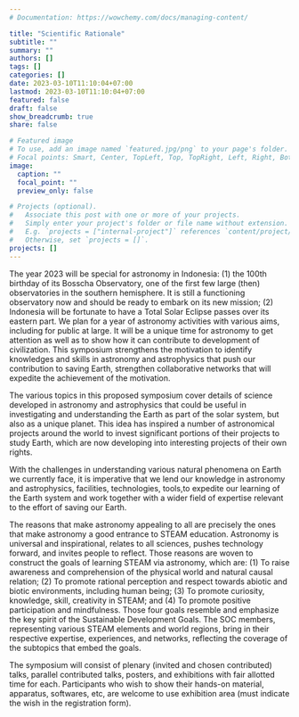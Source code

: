 ```yaml
---
# Documentation: https://wowchemy.com/docs/managing-content/

title: "Scientific Rationale"
subtitle: ""
summary: ""
authors: []
tags: []
categories: []
date: 2023-03-10T11:10:04+07:00
lastmod: 2023-03-10T11:10:04+07:00
featured: false
draft: false
show_breadcrumb: true
share: false

# Featured image
# To use, add an image named `featured.jpg/png` to your page's folder.
# Focal points: Smart, Center, TopLeft, Top, TopRight, Left, Right, BottomLeft, Bottom, BottomRight.
image:
  caption: ""
  focal_point: ""
  preview_only: false

# Projects (optional).
#   Associate this post with one or more of your projects.
#   Simply enter your project's folder or file name without extension.
#   E.g. `projects = ["internal-project"]` references `content/project/deep-learning/index.md`.
#   Otherwise, set `projects = []`.
projects: []
---
```


The year 2023 will be special for astronomy in Indonesia: (1) the 100th birthday of its Bosscha
Observatory, one of the first few large (then) observatories in the southern hemisphere. It is still a
functioning observatory now and should be ready to embark on its new mission; (2) Indonesia will
be fortunate to have a Total Solar Eclipse passes over its eastern part. We plan for a year of
astronomy activities with various aims, including for public at large. It will be a unique time for
astronomy to get attention as well as to show how it can contribute to development of civilization.
This symposium strengthens the motivation to identify knowledges and skills in astronomy and
astrophysics that push our contribution to saving Earth, strengthen collaborative networks that will
expedite the achievement of the motivation.

The various topics in this proposed symposium cover details of science developed in astronomy and
astrophysics that could be useful in investigating and understanding the Earth as part of the solar
system, but also as a unique planet. This idea has inspired a number of astronomical projects around
the world to invest significant portions of their projects to study Earth, which are now developing
into interesting projects of their own rights.

With the challenges in understanding various natural phenomena on Earth we currently face, it is
imperative that we lend our knowledge in astronomy and astrophysics, facilities, technologies, tools,to expedite our learning of the Earth system and work together with a wider field of expertise
relevant to the effort of saving our Earth.

The reasons that make astronomy appealing to all are precisely the ones that make astronomy a
good entrance to STEAM education. Astronomy is universal and inspirational, relates to all sciences,
pushes technology forward, and invites people to reflect. Those reasons are woven to construct the
goals of learning STEAM via astronomy, which are: (1) To raise awareness and comprehension of the
physical world and natural causal relation; (2) To promote rational perception and respect towards
abiotic and biotic environments, including human being; (3) To promote curiosity, knowledge, skill,
creativity in STEAM; and (4) To promote positive participation and mindfulness. Those four goals
resemble and emphasize the key spirit of the Sustainable Development Goals. The SOC members,
representing various STEAM elements and world regions, bring in their respective expertise,
experiences, and networks, reflecting the coverage of the subtopics that embed the goals.

The symposium will consist of plenary (invited and chosen contributed) talks, parallel contributed
talks, posters, and exhibitions with fair allotted time for each. Participants who wish to show their
hands-on material, apparatus, softwares, etc, are welcome to use exhibition area (must indicate the
wish in the registration form).

<!-- The year 2023 will be special for astronomy in Indonesia: (1) the 100th birthday of its Bosscha Observatory, one of the first few large (then) observatories in the southern hemisphere. It is still a functioning observatory now and should be ready to embark on its new mission; (2) Indonesia will be fortunate to have a Total Solar Eclipse passes over its eastern part. We plan for a year of astronomy activities with various aims, including for public at large. It will be a unique time for astronomy to get attention as well as to show how it can contribute to development of civilization. This symposium strengthens the motivation to identify knowledges and skills in astronomy and astrophysics that push our contribution to saving Earth, strengthen collaborative networks that will expedite the achievement of the motivation.

The various topics in this proposed symposium cover details of science developed in astronomy and astrophysics that could be useful in investigating and understanding the Earth as part of the solar system, but also as a unique planet. This idea has inspired a number of astronomical projects around the world to invest significant portions of their projects to study Earth, which are now developing into interesting projects of their own rights. 

With the challenges in understanding various natural phenomena on Earth we currently face, it is imperative that we lend our knowledge in astronomy and astrophysics, facilities, technologies, tools, to expedite our learning of the Earth system and work together with a wider field of expertise relevant to the effort of saving our Earth. 

The reasons that make astronomy appealing to all are precisely the ones that make astronomy a good entrance to STEAM education. Astronomy is universal and inspirational, relates to all sciences, pushes technology forward, and invites people to reflect. Those reasons are woven to construct the goals of learning STEAM via astronomy, which are: (1) To raise awareness and comprehension of the physical world and natural causal relation; (2) To promote rational perception and respect towards abiotic and biotic environments, including human being; (3) To promote curiosity, knowledge, skill, creativity in STEAM; and (4) To promote positive participation and mindfulness. Those four goals resemble and emphasize the key spirit of the Sustainable Development Goals. The SOC members, representing various STEAM elements and world regions, bring in their respective expertise,  experiences, and networks, reflecting the coverage of the subtopics that embed the goals. 

The symposium will consist of plenary (invited and chosen contributed) talks, parallel contributed talks, posters, and exhibitions with fair allotted time for each. Participants who wish to show their hands-on material, apparatus, softwares, etc, are welcome to use exhibition area (must indicate the wish in the registration form). -->